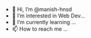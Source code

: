 - 👋 Hi, I’m @manish-hnsd
- 👀 I’m interested in Web Dev...
- 🌱 I’m currently learning ...
- 📫 How to reach me ...

<!---
manish-hnsd/manish-hnsd is a ✨ special ✨ repository because its `README.md` (this file) appears on your GitHub profile.
You can click the Preview link to take a look at your changes.
--->
